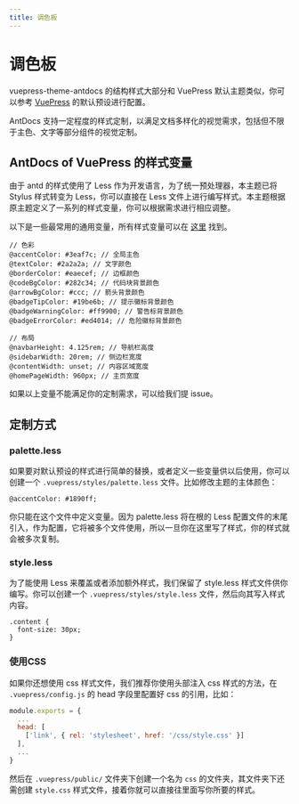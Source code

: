 ```yaml
---
title: 调色板
---
```


# 调色板

vuepress-theme-antdocs 的结构样式大部分和 VuePress 默认主题类似，你可以参考 [VuePress](https://vuepress.vuejs.org/zh/config/#palette-styl) 的默认预设进行配置。

AntDocs 支持一定程度的样式定制，以满足文档多样化的视觉需求，包括但不限于主色、文字等部分组件的视觉定制。

## AntDocs of VuePress 的样式变量

由于 antd 的样式使用了 Less 作为开发语言，为了统一预处理器，本主题已将 Stylus 样式转变为 Less，你可以直接在 Less 文件上进行编写样式。本主题根据原主题定义了一系列的样式变量，你可以根据需求进行相应调整。

以下是一些最常用的通用变量，所有样式变量可以在 [这里](https://github.com/zpfz/vuepress-theme-antdocs/blob/master/styles/palette.less) 找到。

```less
// 色彩
@accentColor: #3eaf7c; // 全局主色
@textColor: #2a2a2a; // 文字颜色
@borderColor: #eaecef; // 边框颜色
@codeBgColor: #282c34; // 代码块背景颜色
@arrowBgColor: #ccc; // 箭头背景颜色
@badgeTipColor: #19be6b; // 提示徽标背景颜色
@badgeWarningColor: #ff9900; // 警告标背景颜色
@badgeErrorColor: #ed4014; // 危险徽标背景颜色

// 布局
@navbarHeight: 4.125rem; // 导航栏高度
@sidebarWidth: 20rem; // 侧边栏宽度
@contentWidth: unset; // 内容区域宽度
@homePageWidth: 960px; // 主页宽度
```
如果以上变量不能满足你的定制需求，可以给我们提 issue。

## 定制方式

### palette.less

如果要对默认预设的样式进行简单的替换，或者定义一些变量供以后使用，你可以创建一个 `.vuepress/styles/palette.less` 文件。比如修改主题的主体颜色：
```less
@accentColor: #1890ff; 
```

<a-alert type="warning" showIcon>
  <span slot="message">
    你只能在这个文件中定义变量。因为 palette.less 将在根的 Less 配置文件的末尾引入，作为配置，它将被多个文件使用，所以一旦你在这里写了样式，你的样式就会被多次复制。
  </span>
</a-alert>

### style.less
为了能使用 Less 来覆盖或者添加额外样式，我们保留了 style.less 样式文件供你编写。你可以创建一个 `.vuepress/styles/style.less` 文件，然后向其写入样式内容。
```less
.content {
  font-size: 30px;
}
```

### 使用CSS
如果你还想使用 css 样式文件，我们推荐你使用头部注入 css 样式的方法，在 `.vuepress/config.js` 的 head 字段里配置好 css 的引用，比如：
```js
module.exports = {
  ...
  head: [
    ['link', { rel: 'stylesheet', href: '/css/style.css' }]
  ],
  ...
}
```
然后在 `.vuepress/public/` 文件夹下创建一个名为 `css` 的文件夹，其文件夹下还需创建 `style.css` 样式文件，接着你就可以直接往里面写你所要的样式。